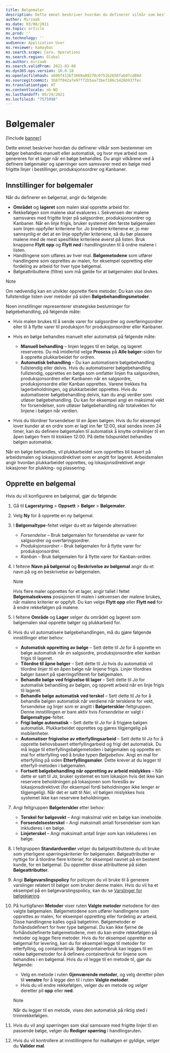 ```yaml
---
title: Bølgemaler
description: Dette emnet beskriver hvordan du definerer vilkår som bestemmer om bølger behandles manuelt eller automatisk, og hvor mye arbeid som genereres for et lager når en bølge behandles.
author: Mirzaab
ms.date: 03/08/2021
ms.topic: article
ms.prod: ''
ms.technology: ''
audience: Application User
ms.reviewer: kamaybac
ms.search.scope: Core, Operations
ms.search.region: Global
ms.author: mirzaab
ms.search.validFrom: 2021-03-08
ms.dyn365.ops.version: 10.0.18
ms.openlocfilehash: a606f413bf3660a89270c0751b2656fab07cd80d
ms.sourcegitcommit: 3b87f042a7e97f72b5aa73bef186c5426b937fec
ms.translationtype: HT
ms.contentlocale: nb-NO
ms.lasthandoff: 09/29/2021
ms.locfileid: "7575998"
---
```

# <a name="wave-templates"></a>Bølgemaler

[!include [banner](../includes/banner.md)]

Dette emnet beskriver hvordan du definerer vilkår som bestemmer om bølger behandles manuelt eller automatisk, og hvor mye arbeid som genereres for et lager når en bølge behandles. Du angir vilkårene ved å definere bølgemaler og spørringer som samsvarer med en bølge med frigitte linjer i bestillinger, produksjonsordrer og Kanbaner.

## <a name="settings-for-wave-templates"></a>Innstillinger for bølgemaler

Når du definerer en bølgemal, angir du følgende:

- **Området** og **lageret** som malen skal opprette arbeid for.
- Rekkefølgen som malene skal evalueres i. Sekvensen der malene samsvares med frigitte linjer på salgsordrer, produksjonsordrer og Kanbaner. Når en linje frigis, bruker systemet den første bølgemalen som linjen oppfyller kriteriene for. Jo bredere kriteriene er, jo mer sannsynlig er det at en linje oppfyller kriteriene, så du bør plassere malene med de mest spesifikke kriteriene øverst på listen. Bruk knappene **Flytt opp** og **Flytt ned** i handlingsruten til å ordne malene i listen.
- Handlingene som utføres av hver mal. **Bølgemetodene** som utfører handlingene som opprettes av malen, for eksempel oppretting eller fordeling av arbeid for hver type bølgemal.
- Bølgeattributtene (filtre) som må gjelde for at bølgemalen skal brukes.

> [!NOTE]
> Om nødvendig kan en utvikler opprette flere metoder. Du kan vise den fullstendige listen over metoder på siden **Bølgebehandlingsmetoder**.

Noen innstillinger representerer strategiske beslutninger for bølgebehandling, på følgende måte:

- Hvis malen brukes til å sende varer for salgsordrer og overføringsordrer eller til å flytte varer til produksjon for produksjonsordrer eller Kanbaner.
- Hvis en bølge behandles manuelt eller automatisk på følgende måte:

  - **Manuell behandling** – linjen legges til en bølge, og lageret reserveres. Du må imidlertid velge **Prosess** på **Alle bølger**-siden for å opprette plukkarbeidet for ordren.
  - **Automatisk behandling** – Du kan automatisere bølgebehandling fullstendig eller delvis. Hvis du automatiserer bølgebehandling fullstendig, opprettes en bølge som omfatter linjen fra salgsordren, produksjonsordren eller Kanbanen når en salgsordre, produksjonsordre eller Kanban opprettes. Varene trekkes fra lagerbeholdningen, og plukkarbeidet opprettes. Hvis du automatiserer bølgebehandling delvis, kan du angi verdier som utløser bølgebehandling. Du kan for eksempel angi en maksimal vekt for forsendelser, som utløser bølgebehandling når totalvekten for linjene i bølgen når verdien.

- Hvis du tilordner forsendelser til en åpen bølgen. Hvis du for eksempel lover kunder at en ordre som er lagt inn før 12:00, skal sendes innen 24 timer, kan du definere bølgemalen til automatisk å knytte ordrelinjer til en åpen bølgen frem til klokken 12:00. På dette tidspunktet behandles bølgen automatisk.

Når en bølge behandles, vil plukkarbeidet som opprettes bli basert på arbeidsmalen og lokasjonsdirektivet som er angitt for lageret. Arbeidsmalen angir hvordan plukkarbeidet opprettes, og lokasjonsdirektivet angir lokasjoner for plukking- og plassering.

## <a name="create-a-wave-template"></a>Opprette en bølgemal

Hvis du vil konfigurere en bølgemal, gjør du følgende:

1. Gå til **Lagerstyring** \> **Oppsett** \> **Bølger** \> **Bølgemaler**.
1. Velg **Ny** for å opprette en ny bølgemal.
1. I **Bølgemaltype**-feltet velger du ett av følgende alternativer:

    - *Forsendelse* – Bruk bølgemalen for forsendelse av varer for salgsordrer og overføringsordrer.
    - *Produksjonsordrer* – Bruk bølgemalen for å flytte varer for produksjonsordrer.
    - *Kanban* – Bruk bølgemalen for å flytte varer for Kanban-ordrer.

1. I feltene **Navn på bølgemal** og **Beskrivelse av bølgemal** angir du et navn på og en beskrivelse av bølgemalen.

    > [!NOTE]
    > Hvis flere maler opprettes for et lager, angir tallet i feltet **Bølgemalsekvens** posisjonen til malen i sekvensen der malene brukes, når malens kriterier er oppfylt. Du kan velge **Flytt opp** eller **Flytt ned** for å endre rekkefølgen på malene.

1. I feltene **Område** og **Lager** velger du området og lageret som bølgemalen skal opprette bølger og plukkarbeid for.
1. Hvis du vil automatisere bølgebehandlingen, må du gjøre følgende innstillinger etter behov:

    - **Automatisk oppretting av bølge** – Sett dette til *Ja* for å opprette en bølge automatisk når en salgsordre, produksjonsordre eller kanban frigis til lageret.
    - **Tilordne til åpne bølger** – Sett dette til *Ja* hvis du automatisk vil tilordne linjer til en åpen bølge når linjene frigis. Linjer tilordnes bølger basert på spørringsfilteret for bølgemalen.
    - **Behandle bølge ved frigivelse til lager** – Sett dette til *Ja* for automatisk behandling av bølgen, og opprett arbeid når en linje frigis til lageret.
    - **Behandle bølge automatisk ved terskel** – Sett dette til *Ja* for å behandle bølgen automatisk når verdiene når tersklene for vekt, forsendelse og linjer som er angitt i **Bølgeterskler**-feltgruppen. Denne innstillingen er bare aktiv hvis *Forsendelse* er valgt i **Bølgemaltype**-feltet.
    - **Frigi bølge automatisk** – Sett dette til *Ja* for å frigjøre bølgen automatisk. Plukkarbeidet opprettes og gjøres tilgjengelig på mobilenheter.
    - **Automatiser frigivelse av etterfyllingsarbeid** – Sett dette til *Ja* for å opprette behovsbasert etterfyllingarbeid og frigi det automatisk. Du må legge til etterfyllingsbølgemetoden i bølgemalen og opprette en mal for etterfylling ved å bruke typen *Bølgebehov*. Angi en mal for etterfylling på siden **Etterfyllingsmaler**. Dette krever at du legger til etterfyll-metoden i bølgemalen.
    - **Fortsett bølgebehandling når oppretting av arbeid mislykkes** – Når dette er satt til *Ja*, bruker systemet en tom lokasjon hvis det ikke kan reservere beholdningen på lokasjonen som foreslås av lokasjonsdirektivet (for eksempel fordi beholdningen ikke lenger er tilgjengelig). Når det er satt til *Nei*, vil bølgen mislykkes hvis systemet ikke kan reservere beholdningen.

1. Angi feltgruppen **Bølgeterskler** etter behov:
    - **Terskel for bølgevekt** – Angi maksimal vekt en bølge kan inneholde.
    - **Forsendelsesterskel** – Angi maksimalt antall forsendelser som kan inkluderes i en bølge.
    - **Linjeterskel** – Angi maksimalt antall linjer som kan inkluderes i en bølge.

1. I feltgruppen **Standardverdier** velger du bølgeattributtene du vil bruke som ytterligere spørringskriterier for bølgemalen. Bølgeattributter er nyttige for å tilordne flere kriterier, for eksempel navnet på en bestemt kunde, for en bølgemal. Du oppretter disse attributtene på siden **Bølgeattributter**. 

1. Angi **Bølgevarslingspolicy** for policyen du vil bruke til å generere varslinger relatert til bølger som bruker denne malen. Hvis du vil ha et eksempel på en bølgevarslingspolicy, kan du se [Varslinger for bølgekjøring](wave-execution-notifications.md).

1. På hurtigfanen **Metoder** viser ruten **Valgte metoder** metodene for den valgte bølgemalen. Bølgemetodene som utfører handlingene som opprettes av malen, for eksempel oppretting eller fordeling av arbeid. Disse handlingene kalles også bølgetrinn. Bølgemetoder er forhåndsdefinert for hver type bølgemal. Du kan ikke fjerne de forhåndsdefinerte bølgemetodene, men du kan endre rekkefølgen på metoder og legge flere metoder. Hvis du for eksempel oppretter en bølgemal for levering, kan du for eksempel legge til metoder for etterfylling, og containerbruk. Bølgecontainerbruk kan legges til en rekke bølgemetoder for å definere containerbruk for linjene som behandles i en bølgemal. Hvis du vil legge til en metode til, gjør du følgende:

    - Velg en metode i ruten **Gjenværende metoder**, og velg deretter pilen til **venstre** for å legge den til i ruten **Valgte metoder**.
    - Hvis du vil endre rekkefølgen, velger du en metode og velger deretter pil **opp** eller **ned**.

    > [!NOTE]
    > Når du legger til en metode, vises den automatisk på riktig sted i trinnrekkefølgen.

1. Hvis du vil angi spørringen som skal samsvare med frigitte linjer til en passende bølge, velger du **Rediger spørring** i handlingsruten.
1. Hvis du vil kontrollere at innstillingene for malbølgen er gyldige, velger du **Valider mal**.
